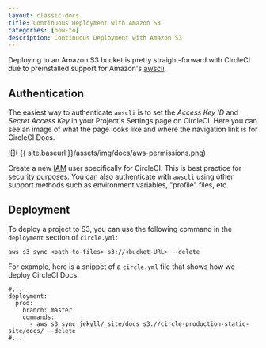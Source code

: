 ```yaml
---
layout: classic-docs
title: Continuous Deployment with Amazon S3
categories: [how-to]
description: Continuous Deployment with Amazon S3
---
```



Deploying to an Amazon S3 bucket is pretty straight-forward with CircleCI due 
to preinstalled support for Amazon's [awscli][awscli-link].

## Authentication

The easiest way to authenticate `awscli` is to set the *Access Key ID* and 
*Secret Access Key* in your Project's Settings page on CircleCI. Here you can 
see an image of what the page looks like and where the navigation link is for CircleCI 
Docs.

<span class="align-center">![](  {{ site.baseurl }}/assets/img/docs/aws-permissions.png)</span>

Create a new [IAM][iam-link] user specifically for CircleCI. This is best 
practice for security purposes. You can also authenticate with `awscli` using 
other support methods such as environment variables, "profile" files, etc.

## Deployment

To deploy a project to S3, you can use the following command in the `deployment` 
section of `circle.yml`:

```aws s3 sync <path-to-files> s3://<bucket-URL> --delete```

For example, here is a snippet of a `circle.yml` file that shows how we deploy 
CircleCI Docs:

```
#...
deployment:
  prod:
    branch: master
    commands:
      - aws s3 sync jekyll/_site/docs s3://circle-production-static-site/docs/ --delete
#...
```



[awscli-link]: https://aws.amazon.com/cli/
[iam-link]: http://docs.aws.amazon.com/general/latest/gr/root-vs-iam.html
